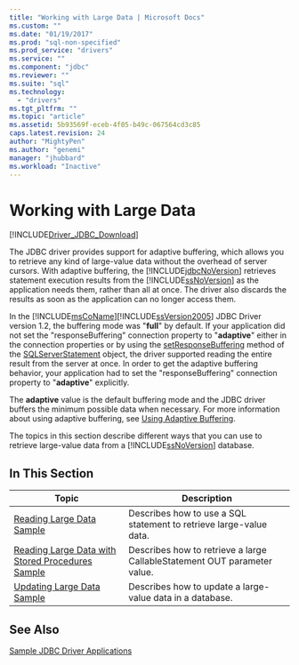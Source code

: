 ```yaml
---
title: "Working with Large Data | Microsoft Docs"
ms.custom: ""
ms.date: "01/19/2017"
ms.prod: "sql-non-specified"
ms.prod_service: "drivers"
ms.service: ""
ms.component: "jdbc"
ms.reviewer: ""
ms.suite: "sql"
ms.technology: 
  - "drivers"
ms.tgt_pltfrm: ""
ms.topic: "article"
ms.assetid: 5b93569f-eceb-4f05-b49c-067564cd3c85
caps.latest.revision: 24
author: "MightyPen"
ms.author: "genemi"
manager: "jhubbard"
ms.workload: "Inactive"
---
```

# Working with Large Data
[!INCLUDE[Driver_JDBC_Download](../../includes/driver_jdbc_download.md)]

  The JDBC driver provides support for adaptive buffering, which allows you to retrieve any kind of large-value data without the overhead of server cursors. With adaptive buffering, the [!INCLUDE[jdbcNoVersion](../../includes/jdbcnoversion_md.md)] retrieves statement execution results from the [!INCLUDE[ssNoVersion](../../includes/ssnoversion_md.md)] as the application needs them, rather than all at once. The driver also discards the results as soon as the application can no longer access them.  
  
 In the [!INCLUDE[msCoName](../../includes/msconame_md.md)][!INCLUDE[ssVersion2005](../../includes/ssversion2005_md.md)] JDBC Driver version 1.2, the buffering mode was "**full**" by default. If your application did not set the "responseBuffering" connection property to "**adaptive**" either in the connection properties or by using the [setResponseBuffering](../../connect/jdbc/reference/setresponsebuffering-method-sqlserverstatement.md) method of the [SQLServerStatement](../../connect/jdbc/reference/sqlserverstatement-class.md) object, the driver supported reading the entire result from the server at once. In order to get the adaptive buffering behavior, your application had to set the "responseBuffering" connection property to "**adaptive**" explicitly.  
  
 The **adaptive** value is the default buffering mode and the JDBC driver buffers the minimum possible data when necessary. For more information about using adaptive buffering, see [Using Adaptive Buffering](../../connect/jdbc/using-adaptive-buffering.md).  
  
 The topics in this section describe different ways that you can use to retrieve large-value data from a [!INCLUDE[ssNoVersion](../../includes/ssnoversion_md.md)] database.  
  
## In This Section  
  
|Topic|Description|  
|-----------|-----------------|  
|[Reading Large Data Sample](../../connect/jdbc/reading-large-data-sample.md)|Describes how to use a SQL statement to retrieve large-value data.|  
|[Reading Large Data with Stored Procedures Sample](../../connect/jdbc/reading-large-data-with-stored-procedures-sample.md)|Describes how to retrieve a large CallableStatement OUT parameter value.|  
|[Updating Large Data Sample](../../connect/jdbc/updating-large-data-sample.md)|Describes how to update a large-value data in a database.|  
  
## See Also  
 [Sample JDBC Driver Applications](../../connect/jdbc/sample-jdbc-driver-applications.md)  
  
  
